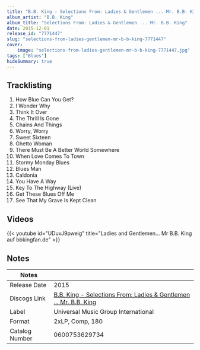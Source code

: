 ```yaml
---
title: "B.B. King - Selections From: Ladies & Gentlemen ... Mr. B.B. King"
album_artist: "B.B. King"
album_title: "Selections From: Ladies & Gentlemen ... Mr. B.B. King"
date: 2015-12-01
release_id: "7771447"
slug: "selections-from-ladies-gentlemen-mr-b-b-king-7771447"
cover:
    image: "selections-from-ladies-gentlemen-mr-b-b-king-7771447.jpg"
tags: ["Blues"]
hideSummary: true
---
```


## Tracklisting
1. How Blue Can You Get?
2. I Wonder Why
3. Think It Over
4. The Thrill Is Gone
5. Chains And Things
6. Worry, Worry
7. Sweet Sixteen
8. Ghetto Woman
9. There Must Be A Better World Somewhere
10. When Love Comes To Town
11. Stormy Monday Blues
12. Blues Man
13. Caldonia
14. You Have A Way
15. Key To The Highway (Live) 
16. Get These Blues Off Me 
17. See That My Grave Is Kept Clean

## Videos
{{< youtube id="UDuvJ9pweig" title="Ladies and Gentlemen... Mr B.B. King auf bbkingfan.de" >}}

## Notes

| Notes          |             |
| ---------------| ----------- |
| Release Date   | 2015 |
| Discogs Link   | [B.B. King - Selections From: Ladies & Gentlemen ... Mr. B.B. King](https://www.discogs.com/release/7771447) |
| Label          | Universal Music Group International |
| Format         | 2xLP, Comp, 180 |
| Catalog Number | 0600753629734 |

